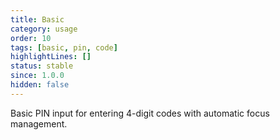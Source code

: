```yaml
---
title: Basic
category: usage
order: 10
tags: [basic, pin, code]
highlightLines: []
status: stable
since: 1.0.0
hidden: false
---
```


Basic PIN input for entering 4-digit codes with automatic focus management.
